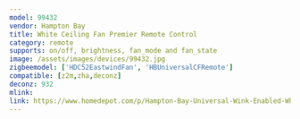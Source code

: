 ```yaml
---
model: 99432
vendor: Hampton Bay 
title: White Ceiling Fan Premier Remote Control
category: remote
supports: on/off, brightness, fan_mode and fan_state
image: /assets/images/devices/99432.jpg
zigbeemodel: ['HDC52EastwindFan', 'HBUniversalCFRemote']
compatible: [z2m,zha,deconz]
deconz: 932
mlink: 
link: https://www.homedepot.com/p/Hampton-Bay-Universal-Wink-Enabled-White-Ceiling-Fan-Premier-Remote-Control-99432/206591100
---
```

